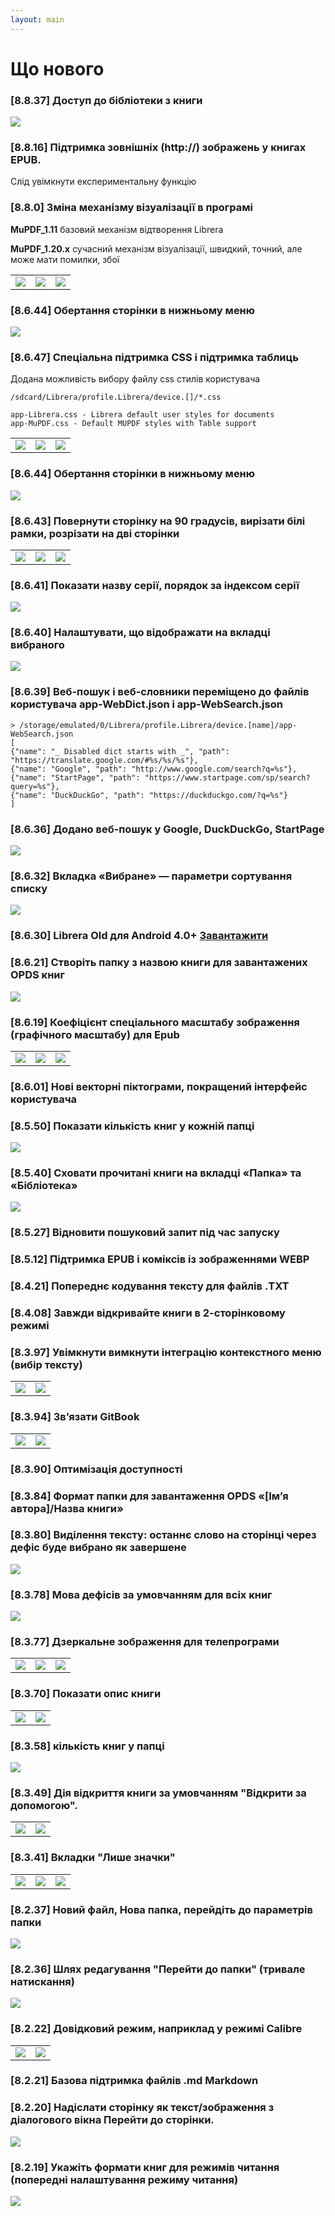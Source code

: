 ```yaml
---
layout: main
---
```


# Що нового

### [8.8.37] Доступ до бібліотеки з книги
<img class="i" src="8.8.37.png" />

### [8.8.16] Підтримка зовнішніх (http://) зображень у книгах EPUB.

Слід увімкнути експериментальну функцію

### [8.8.0] Зміна механізму візуалізації в програмі

**MuPDF_1.11** базовий механізм відтворення Librera

**MuPDF_1.20.x** сучасний механізм візуалізації, швидкий, точний, але може мати помилки, збої

||||
|-|-|-|
|![](8.8.0a.png)|![](8.8.0b.png)|![](8.8.0c.png)|

### [8.6.44] Обертання сторінки в нижньому меню
<img class="i" src="8.6.44.png" />

### [8.6.47] Спеціальна підтримка CSS і підтримка таблиць
Додана можливість вибору файлу css стилів користувача
```
/sdcard/Librera/profile.Librera/device.[]/*.css

app-Librera.css - Librera default user styles for documents
app-MuPDF.css - Default MUPDF styles with Table support
```

||||
|-|-|-|
|![](8.6.47a.png)|![](8.6.47b.png)|![](8.6.47c.png)|

### [8.6.44] Обертання сторінки в нижньому меню
<img class="i" src="8.6.44.png" />


### [8.6.43] Повернути сторінку на 90 градусів, вирізати білі рамки, розрізати на дві сторінки

||||
|-|-|-|
|![](8.6.43a.png)|![](8.6.43b.png)|![](8.6.43c.png)|

### [8.6.41] Показати назву серії, порядок за індексом серії
<img class="i" src="8.6.41.png" />

### [8.6.40] Налаштувати, що відображати на вкладці вибраного
<img class="i" src="8.6.40.png" />

### [8.6.39] Веб-пошук і веб-словники переміщено до файлів користувача app-WebDict.json і app-WebSearch.json

```
> /storage/emulated/0/Librera/profile.Librera/device.[name]/app-WebSearch.json
[
{"name": "_ Disabled dict starts with _", "path": "https://translate.google.com/#%s/%s/%s"},
{"name": "Google", "path": "http://www.google.com/search?q=%s"},
{"name": "StartPage", "path": "https://www.startpage.com/sp/search?query=%s"},
{"name": "DuckDuckGo", "path": "https://duckduckgo.com/?q=%s"}
]
```

### [8.6.36] Додано веб-пошук у Google, DuckDuckGo, StartPage
<img class="i" src="8.6.36.png" />


### [8.6.32] Вкладка «Вибране» — параметри сортування списку
<img class="i" src="8.6.32.png" />

### [8.6.30] Librera Old для Android 4.0+ [Завантажити](https://github.com/foobnix/LibreraReader/releases/)
### [8.6.21] Створіть папку з назвою книги для завантажених OPDS книг
<img class="i" src="8.6.21.png" />

### [8.6.19] Коефіцієнт спеціального масштабу зображення (графічного масштабу) для Epub

||||
|-|-|-|
|![](8.6.19a.png)|![](8.6.19.png)|![](8.6.19b.png)|

### [8.6.01] Нові векторні піктограми, покращений інтерфейс користувача
### [8.5.50] Показати кількість книг у кожній папці
<img class="i" src="8.5.50.png" />

### [8.5.40] Сховати прочитані книги на вкладці «Папка» та «Бібліотека»
<img class="i" src="8.5.40.png" />


### [8.5.27] Відновити пошуковий запит під час запуску

### [8.5.12] Підтримка EPUB і коміксів із зображеннями WEBP
### [8.4.21] Попереднє кодування тексту для файлів .TXT
### [8.4.08] Завжди відкривайте книги в 2-сторінковому режимі

### [8.3.97] Увімкнути вимкнути інтеграцію контекстного меню (вибір тексту)
|||
|-|-|
|![](8.3.97a.png)|![](8.3.97b.png)|

### [8.3.94] Зв’язати GitBook

|||
|-|-|
|![](8.3.94a.png)|![](8.3.94b.png)|

### [8.3.90] Оптимізація доступності

### [8.3.84] Формат папки для завантаження OPDS «[Ім’я автора]/Назва книги»

### [8.3.80] Виділення тексту: останнє слово на сторінці через дефіс буде вибрано як завершене

<img class="i" src="8.3.80.png" />

### [8.3.78] Мова дефісів за умовчанням для всіх книг

<img class="i" src="8.3.78.png" />

### [8.3.77] Дзеркальне зображення для телепрограми

||||
|-|-|-|
|![](8.3.77c.jpg)|![](8.3.77a.jpg)|![](8.3.77b.jpg)|

### [8.3.70] Показати опис книги

|||
|-|-|
|![](8.3.70a.jpg)|![](8.3.70b.jpg)|


### [8.3.58] кількість книг у папці

<img class="i" src="8.3.58.jpg" />

### [8.3.49] Дія відкриття книги за умовчанням &quot;Відкрити за допомогою&quot;.

|||
|-|-|
|![](8.3.49a.jpg)|![](8.3.49b.jpg)|


### [8.3.41] Вкладки &quot;Лише значки&quot;

||||
|-|-|-|
|![](8.3.41a.jpg)|![](8.3.41b.jpg)|![](8.3.41c.jpg)|


### [8.2.37] Новий файл, Нова папка, перейдіть до параметрів папки

<img class="i" src="8.2.37.jpg" />

### [8.2.36] Шлях редагування &quot;Перейти до папки&quot; (тривале натискання)

<img class="i" src="8.2.36.jpg" />


### [8.2.22] Довідковий режим, наприклад у режимі Calibre

|||
|-|-|
|![](8.2.22a.jpg)|![](8.2.22b.jpg)|

### [8.2.21] Базова підтримка файлів .md Markdown

### [8.2.20] Надіслати сторінку як текст/зображення з діалогового вікна Перейти до сторінки.

<img class="i" src="8.2.20.jpg" />

### [8.2.19] Укажіть формати книг для режимів читання (попередні налаштування режиму читання)

<img class="i" src="8.2.19.png" />
